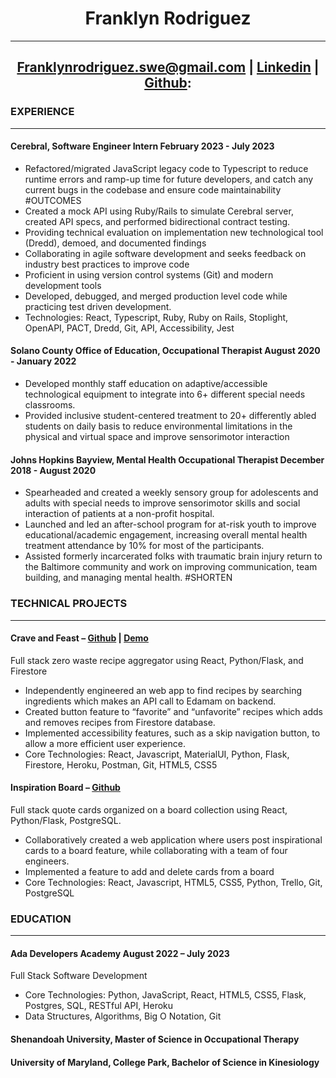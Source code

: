 # <div align="center"> Franklyn Rodriguez
***
## <div align="center"> Franklynrodriguez.swe@gmail.com | [Linkedin](https://www.linkedin.com/in/franklyn-rodriguez-softwaredeveloper/) | [Github](https://github.com/FranklynRod):  

### EXPERIENCE
***
#### Cerebral, Software Engineer Intern                                                                          	February 2023 - July 2023
- Refactored/migrated JavaScript legacy code to Typescript to reduce runtime errors and ramp-up time for future developers, and catch any current bugs in the codebase and ensure code maintainability #OUTCOMES
- Created a mock API using Ruby/Rails to simulate Cerebral server, created API specs, and performed bidirectional contract testing. 
- Providing technical evaluation on implementation new technological tool (Dredd), demoed, and documented findings
- Collaborating in agile software development and seeks feedback on industry best practices to improve code
- Proficient in using version control systems (Git) and modern development tools
- Developed, debugged, and merged production level code while practicing test driven development.
- Technologies: React, Typescript, Ruby, Ruby on Rails, Stoplight, OpenAPI, PACT, Dredd, Git, API, Accessibility, Jest

#### Solano County Office of Education, Occupational Therapist                                       August 2020 - January 2022
- Developed monthly staff education on adaptive/accessible technological equipment to integrate into 6+ different special needs classrooms.
- Provided inclusive student-centered treatment to 20+ differently abled students on daily basis to reduce environmental limitations in the physical and virtual space and improve sensorimotor interaction
#### Johns Hopkins Bayview,  Mental Health Occupational Therapist                             December 2018 - August 2020
- Spearheaded and created a weekly sensory group for adolescents and adults with special needs to improve sensorimotor skills and social interaction of patients at a non-profit hospital.
- Launched and led an after-school program for at-risk youth to improve educational/academic engagement, increasing overall mental health treatment attendance by 10% for most of the participants.
- Assisted formerly incarcerated folks with traumatic brain injury return to the Baltimore community and work on improving communication, team building, and managing mental health. #SHORTEN
### TECHNICAL PROJECTS 
****
#### Crave and Feast – [Github](https://github.com/FranklynRod/craveandfeastclient) | [Demo](https://www.loom.com/share/e364226cb1d64206ba988a5233a4691a)
Full stack zero waste recipe aggregator using React, Python/Flask, and Firestore 
- Independently engineered an web app to find recipes by searching ingredients which makes an API call to Edamam on backend.
- Created button feature to “favorite” and “unfavorite” recipes which adds and removes recipes from Firestore database.
- Implemented accessibility features, such as a skip navigation button, to allow a more efficient user experience.
- Core Technologies: React, Javascript, MaterialUI, Python, Flask, Firestore, Heroku, Postman, Git, HTML5, CSS5

#### Inspiration Board – [Github](https://github.com/FranklynRod/back-end-inspiration-board)
Full stack quote cards organized on a board collection using React, Python/Flask, PostgreSQL. 
- Collaboratively created a web application where users post inspirational cards to a board feature, while collaborating with a team of four engineers.
- Implemented a feature to add and delete cards from a board
- Core Technologies: React, Javascript, HTML5, CSS5, Python, Trello, Git, PostgreSQL
### EDUCATION
****
#### Ada Developers Academy					                                      August 2022 – July 2023
Full Stack Software Development
- Core Technologies: Python, JavaScript, React, HTML5, CSS5, Flask, Postgres, SQL, RESTful API, Heroku
- Data Structures, Algorithms, Big O Notation, Git

#### Shenandoah University, Master of Science in Occupational Therapy
#### University of Maryland, College Park, Bachelor of Science in Kinesiology